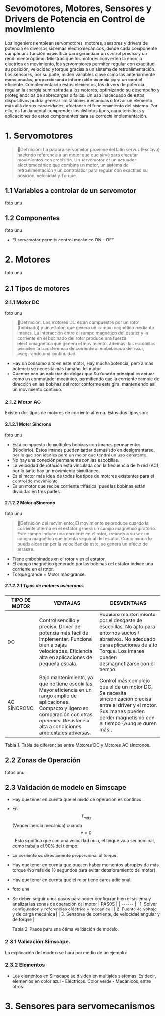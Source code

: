 # Sevomotores, Motores, Sensores y Drivers de Potencia en Control de movimiento
Los ingenieros emplean servomotores, motores, sensores y drivers de potencia en diversos sistemas electromecánicos, donde cada componente cumple una función específica para garantizar un control preciso y un rendimiento óptimo. Mientras que los motores convierten la energía eléctrica en movimiento, los servomotores permiten regular con exactitud su posición, velocidad y torque gracias a un sistema de retroalimentación. Los sensores, por su parte, miden variables clave como las anteriormente mencionadas, proporcionando información esencial para un control eficiente. Complementando estos elementos, los drivers de potencia regulan la energía suministrada a los motores, optimizando su desempeño y protegiéndolos de sobrecargas o fallos. Un uso inadecuado de estos dispositivos podría generar limitaciones mecánicas o forzar un elemento más allá de sus capacidades, afectando el funcionamiento del sistema. Por ello, es fundamental comprender los distintos tipos, características y aplicaciones de estos componentes para su correcta implementación.

# 1. Servomotores
> 🔑Definición: La palabra servomotor proviene del latín servus (Esclavo) haciendo referencia a un motor que que sirve para ejecutar movimientos con precisión. Un servomotor es un actuador electromecánico que combina un motor, un sistema de retroalimentación y un controlador para regular con exactitud su posición, velocidad y Torque. 

## 1.1 Variables a controlar de un servomotor

foto unu

## 1.2 Componentes 

foto unu

* El servomotor permite control mecánico ON - OFF

# 2. Motores

foto unu

## 2.1 Tipos de motores
### 2.1.1 Motor DC

foto unu

> 🔑Definición: Los motores DC están compuestos por un rotor (bobinado) y un estator, que genera un campo magnético mediante imanes. La interacción entre el campo magnético del estator y la corriente en el bobinado del rotor produce una fuerza electromagnética que genera el movimiento. Además, las escobillas permiten la transferencia de corriente al embobinado del rotor, asegurando una continuidad.

* Hay un consumo alto en este motor, Hay mucha potencia, pero a más potencia se necesita más tamaño del motor.
* Cuentan con un colector de delgas que Su función principal es actuar como un conmutador mecánico, permitiendo que la corriente cambie de dirección en las bobinas del rotor conforme este gira, manteniendo así un movimiento continuo. 

### 2.1.2 Motor AC
Existen dos tipos de motores de corriente alterna. Estos dos tipos son: 
#### 2.1.2.1 Motor Síncrono 

foto unu

* Está compuesto de multiples bobinas con imanes permanentes (Niodimio). Estos imanes pueden tardar demasiado en desigmantarse, por lo que son ideales para un motor que tendrá un uso constante. 
* No hay una conexión permanente con las escobillas.
* La velocidad de rotación está vinculada con la frecuencia de la red (AC), por lo tanto hay un movimiento simultaneo.
* Es el motor más ideal de todos los tipos de motores existentes para el control de movimiento.
* Es un motor que recibe corriente trifásica, pues las bobinas están divididas en tres partes.

#### 2.1.2.2 Motor aSíncrono 

  foto unu

> 🔑Definición del movimiento: El movimiento se produce cuando la corriente alterna en el estator genera un campo magnético giratorio. Este campo induce una corriente en el rotor, creando a su vez un campo magnético que intenta seguir al del estator. Como nunca lo puede alcanzar por la velocidad de este, se genera un efecto de arrastre.

* Tiene embobinados en el rotor y en el estator.
* El campo magnético generado por las bobinas del estator induce una corriente en el rotor.
* Torque grande = Motor más grande.

##### 2.1.2.2.1 Tipos de motores asincronos 
| TIPO DE MOTOR  | VENTAJAS | DESVENTAJAS  |
| ------ | ------ | ------ |
| DC | Control sencillo y preciso. Driver de potencia más fácil de implementar. Funciona bien a bajas velocidades. Eficiencia alta en aplicaciones de pequeña escala.  | Requiere mantenimiento por el desgaste de escobillas. No apto para entornos sucios / abrasivos. No adecuado para aplicaciones de alto Torque. Los imanes pueden desmagnetizarse con el tiempo.| 
| AC SÍNCRONO |  Bajo mantenimiento, ya que no tiene escobillas. Mayor eficiencia en un rango amplio de aplicaciones. Compacto y ligero en comparación con otras opciones. Resistencia alta a condiciones ambientales adversas. | Control más complejo que el de un motor DC. Se necesita sincronización precisa entre el driver y el motor. Sus imanes pueden perder magnetismo con el tiempo (Aunque duren más). | 
  
Tabla 1. Tabla de diferencias entre Motores DC y Motores AC síncronos.

## 2.2 Zonas de Operación

fotos unu

## 2.3 Validación de modelo en Simscape
* Hay que tener en cuenta que el modo de operación es continuo.
* En $$T_{máx}$$ (Vencer inercia mecánica) cuando $$v=0$$. Esto significa que con una velocidad nula, el torque va a ser nominal, como trabaja el 90% del tiempo.
* La corriente es directamente proporcional al torque.
* Hay que tener en cuenta que pueden haber momentos abruptos de más torque (No más de 10 segundos para evitar deterioramiento del motor).
* Hay que tener en cuenta que el rotor tiene carga adicional.
* foto unu
* Se deben seguir unos pasos para poder configurar bien el sistema y analizar las zonas de operación del motor
  | PASOS  |
  | ------ |
  | 1. Solver configuration y referencias eléctrica y mecánica |
  | 2. Fuente de voltaje y de carga mecánica |
  | 3. Sensores de corriente, de velocidad angular y de torque |

  Tabla 2. Pasos para una ótima validación de modelo.
   
### 2.3.1 Validación Simscape.
La explicación del modelo se hará por medio de un ejemplo:


### 2.3.2 Elementos
* Los elementos en Simscape se dividen en multiples sistemas. Es decir, elementos en color azul - Eléctricos. Color verde - Mecánicos, entre otros.

# 3. Sensores para servomecanismos 


